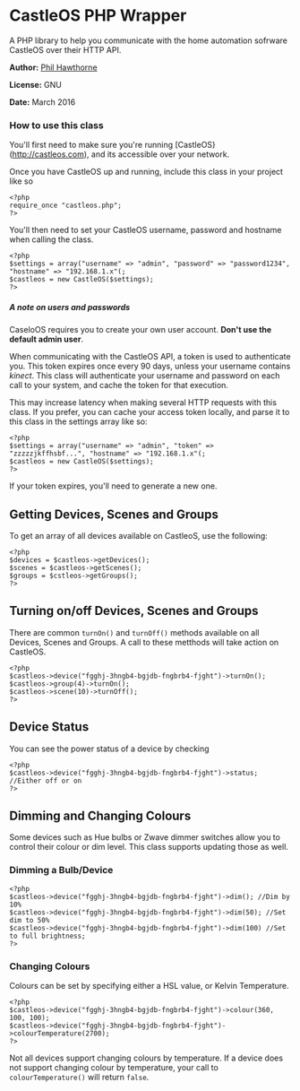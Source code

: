 # CastleOS PHP Wrapper
A PHP library to help you communicate with the home automation sofrware CastleOS over their HTTP API.

**Author:** [Phil Hawthorne](http://philhawthorne.com)

**License:** GNU

**Date:** March 2016

### How to use this class
You'll first need to make sure you're running [CastleOS}(http://castleos.com), and its accessible over your network.

Once you have CastleOS up and running, include this class in your project like so

    <?php
    require_once "castleos.php";
    ?>

You'll then need to set your CastleOS username, password and hostname when calling the class.

    <?php
    $settings = array("username" => "admin", "password" => "password1234", "hostname" => "192.168.1.x"(;
    $castleos = new CastleOS($settings);
    ?>
    
##### A note on users and passwords

CaseloOS requires you to create your own user account. **Don't use the default admin user**. 

When communicating with the CastleOS API, a token is used to authenticate you. This token expires once every 90 days, unless your username contains *kinect*. This class will authenticate your username and password on each call to your system, and cache the token for that execution.

This may increase latency when making several HTTP requests with this class. If you prefer, you can cache your access token locally, and parse it to this class in the settings array like so:

    <?php
    $settings = array("username" => "admin", "token" => "zzzzzjkffhsbf...", "hostname" => "192.168.1.x"(;
    $castleos = new CastleOS($settings);
    ?>

If your token expires, you'll need to generate a new one.

## Getting Devices, Scenes and Groups

To get an array of all devices available on CastleoS, use the following:
    
    <?php
    $devices = $castleos->getDevices();
    $scenes = $castleos->getScenes();
    $groups = $cstleos->getGroups();
    ?>

## Turning on/off Devices, Scenes and Groups

There are common `turnOn()` and `turnOff()` methods available on all Devices, Scenes and Groups. A call to these metthods will take action on CastleOS.

    <?php
    $castleos->device("fgghj-3hngb4-bgjdb-fngbrb4-fjght")->turnOn();
    $castleos->group(4)->turnOn();
    $castleos->scene(10)->turnOff();
    ?>
    
## Device Status
You can see the power status of a device by checking

    <?php
    $castleos->device("fgghj-3hngb4-bgjdb-fngbrb4-fjght")->status; //Either off or on
    ?>

## Dimming and Changing Colours
Some devices such as Hue bulbs or Zwave dimmer switches allow you to control their colour or dim level. This class supports updating those as well.

### Dimming a Bulb/Device
    <?php
    $castleos->device("fgghj-3hngb4-bgjdb-fngbrb4-fjght")->dim(); //Dim by 10%
    $castleos->device("fgghj-3hngb4-bgjdb-fngbrb4-fjght")->dim(50); //Set dim to 50%
    $castleos->device("fgghj-3hngb4-bgjdb-fngbrb4-fjght")->dim(100) //Set to full brightness;
    ?>

### Changing Colours
Colours can be set by specifying either a HSL value, or Kelvin Temperature.

    <?php
    $castleos->device("fgghj-3hngb4-bgjdb-fngbrb4-fjght")->colour(360, 100, 100); 
    $castleos->device("fgghj-3hngb4-bgjdb-fngbrb4-fjght")->colourTemperature(2700); 
    ?>
    
Not all devices support changing colours by temperature. If a device does not support changing colour by temperature, your call to `colourTemperature()` will return `false`.
